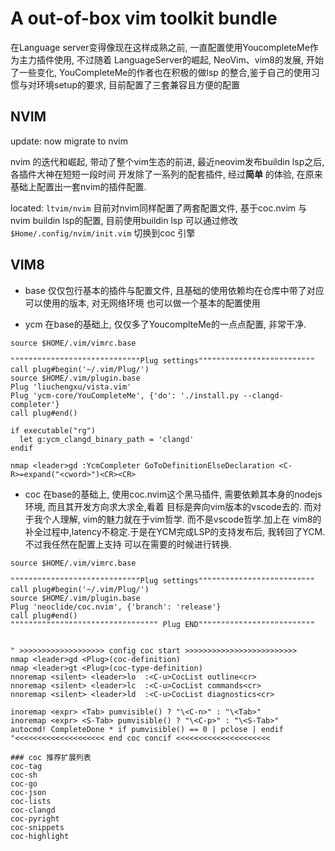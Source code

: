 # A out-of-box vim toolkit bundle

在Language server变得像现在这样成熟之前, 一直配置使用YoucompleteMe作为主力插件使用, 不过随着
LanguageServer的崛起, NeoVim、vim8的发展, 开始了一些变化, YouCompleteMe的作者也在积极的做lsp
的整合,鉴于自己的使用习惯与对环境setup的要求, 目前配置了三套兼容且方便的配置

## NVIM

update: now migrate to nvim

nvim 的迭代和崛起, 带动了整个vim生态的前进, 最近neovim发布buildin lsp之后, 各插件大神在短短一段时间
开发除了一系列的配套插件, 经过**简单** 的体验, 在原来基础上配置出一套nvim的插件配置.

located: `ltvim/nvim`
目前对nvim同样配置了两套配置文件, 基于coc.nvim 与 nvim buildin lsp的配置, 目前使用buildin lsp
可以通过修改`$Home/.config/nvim/init.vim` 切换到coc 引擎

## VIM8
- base
仅仅包行基本的插件与配置文件, 且基础的使用依赖均在仓库中带了对应可以使用的版本, 对无网络环境
也可以做一个基本的配置使用

- ycm
在base的基础上, 仅仅多了YoucomplteMe的一点点配置, 非常干净.
```vimscript
source $HOME/.vim/vimrc.base

"""""""""""""""""""""""""""""Plug settings""""""""""""""""""""""""""
call plug#begin('~/.vim/Plug/')
source $HOME/.vim/plugin.base
Plug 'liuchengxu/vista.vim'
Plug 'ycm-core/YouCompleteMe', {'do': './install.py --clangd-completer'}
call plug#end()

if executable("rg")
  let g:ycm_clangd_binary_path = 'clangd'
endif

nmap <leader>gd :YcmCompleter GoToDefinitionElseDeclaration <C-R>=expand("<cword>")<CR><CR>
```

- coc
在base的基础上, 使用coc.nvim这个黑马插件, 需要依赖其本身的nodejs环境, 而且其开发方向求大求全,看着
目标是奔向vim版本的vscode去的. 而对于我个人理解, vim的魅力就在于vim哲学. 而不是vscode哲学.加上在
vim8的补全过程中,latency不稳定.于是在YCM完成LSP的支持发布后, 我转回了YCM.不过我任然在配置上支持
可以在需要的时候进行转换.
```vimscript
source $HOME/.vim/vimrc.base

"""""""""""""""""""""""""""""Plug settings""""""""""""""""""""""""""
call plug#begin('~/.vim/Plug/')
source $HOME/.vim/plugin.base
Plug 'neoclide/coc.nvim', {'branch': 'release'}
call plug#end()
""""""""""""""""""""""""""""""""" Plug END""""""""""""""""""""""""""


" >>>>>>>>>>>>>>>>>>> config coc start >>>>>>>>>>>>>>>>>>>>>>>>>
nmap <leader>gd <Plug>(coc-definition)
nmap <leader>gt <Plug>(coc-type-definition)
nnoremap <silent> <leader>lo  :<C-u>CocList outline<cr>
nnoremap <silent> <leader>lc  :<C-u>CocList commands<cr>
nnoremap <silent> <leader>ld  :<C-u>CocList diagnostics<cr>

inoremap <expr> <Tab> pumvisible() ? "\<C-n>" : "\<Tab>"
inoremap <expr> <S-Tab> pumvisible() ? "\<C-p>" : "\<S-Tab>"
autocmd! CompleteDone * if pumvisible() == 0 | pclose | endif
"<<<<<<<<<<<<<<<<<<<< end coc concif <<<<<<<<<<<<<<<<<<<<<

### coc 推荐扩展列表
coc-tag
coc-sh
coc-go
coc-json
coc-lists
coc-clangd
coc-pyright
coc-snippets
coc-highlight
```
